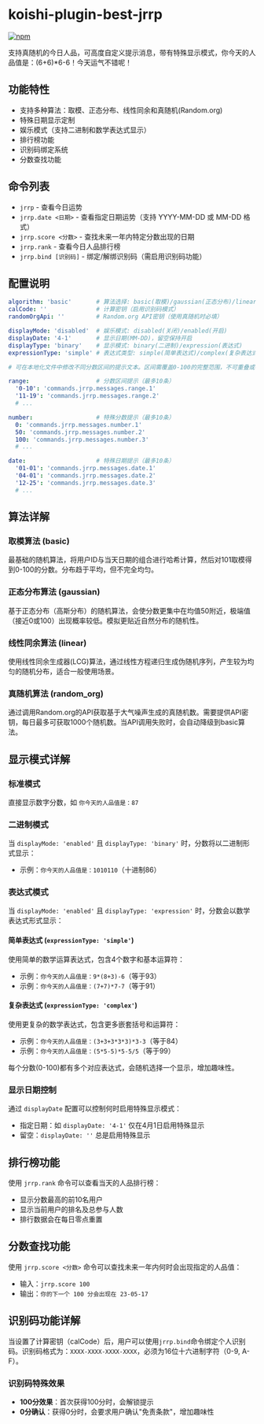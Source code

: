 # koishi-plugin-best-jrrp

[![npm](https://img.shields.io/npm/v/koishi-plugin-best-jrrp?style=flat-square)](https://www.npmjs.com/package/koishi-plugin-best-jrrp)

支持真随机的今日人品，可高度自定义提示消息，带有特殊显示模式，你今天的人品值是：(6+6)*6-6！今天运气不错呢！

## 功能特性

- 支持多种算法：取模、正态分布、线性同余和真随机(Random.org)
- 特殊日期显示定制
- 娱乐模式（支持二进制和数学表达式显示）
- 排行榜功能
- 识别码绑定系统
- 分数查找功能

## 命令列表

- `jrrp` - 查看今日运势
- `jrrp.date <日期>` - 查看指定日期运势（支持 YYYY-MM-DD 或 MM-DD 格式）
- `jrrp.score <分数>` - 查找未来一年内特定分数出现的日期
- `jrrp.rank` - 查看今日人品排行榜
- `jrrp.bind [识别码]` - 绑定/解绑识别码（需启用识别码功能）

## 配置说明

```yaml
algorithm: 'basic'       # 算法选择: basic(取模)/gaussian(正态分布)/linear(线性同余)/random_org(真随机)
calCode: ''              # 计算密钥（启用识别码模式）
randomOrgApi: ''         # Random.org API密钥（使用真随机时必填）

displayMode: 'disabled'  # 娱乐模式: disabled(关闭)/enabled(开启)
displayDate: '4-1'       # 显示日期(MM-DD)，留空保持开启
displayType: 'binary'    # 显示模式: binary(二进制)/expression(表达式)
expressionType: 'simple' # 表达式类型: simple(简单表达式)/complex(复杂表达式)

# 可在本地化文件中修改不同分数区间的提示文本。区间需覆盖0-100的完整范围，不可重叠或有缺口。

range:                   # 分数区间提示（最多10条）
  '0-10': 'commands.jrrp.messages.range.1'
  '11-19': 'commands.jrrp.messages.range.2'
  # ...

number:                  # 特殊分数提示（最多10条）
  0: 'commands.jrrp.messages.number.1'
  50: 'commands.jrrp.messages.number.2'
  100: 'commands.jrrp.messages.number.3'
  # ...

date:                    # 特殊日期提示（最多10条）
  '01-01': 'commands.jrrp.messages.date.1'
  '04-01': 'commands.jrrp.messages.date.2'
  '12-25': 'commands.jrrp.messages.date.3'
  # ...
```

## 算法详解

### 取模算法 (basic)

最基础的随机算法，将用户ID与当天日期的组合进行哈希计算，然后对101取模得到0-100的分数。分布趋于平均，但不完全均匀。

### 正态分布算法 (gaussian)

基于正态分布（高斯分布）的随机算法，会使分数更集中在均值50附近，极端值（接近0或100）出现概率较低。模拟更贴近自然分布的随机性。

### 线性同余算法 (linear)

使用线性同余生成器(LCG)算法，通过线性方程递归生成伪随机序列，产生较为均匀的随机分布，适合一般使用场景。

### 真随机算法 (random_org)

通过调用Random.org的API获取基于大气噪声生成的真随机数。需要提供API密钥，每日最多可获取1000个随机数。当API调用失败时，会自动降级到basic算法。

## 显示模式详解

### 标准模式

直接显示数字分数，如 `你今天的人品值是：87`

### 二进制模式

当 `displayMode: 'enabled'` 且 `displayType: 'binary'` 时，分数将以二进制形式显示：

- 示例：`你今天的人品值是：1010110`（十进制86）

### 表达式模式

当 `displayMode: 'enabled'` 且 `displayType: 'expression'` 时，分数会以数学表达式形式显示：

#### 简单表达式 (`expressionType: 'simple'`)

使用简单的数学运算表达式，包含4个数字和基本运算符：

- 示例：`你今天的人品值是：9*(8+3)-6`（等于93）
- 示例：`你今天的人品值是：(7+7)*7-7`（等于91）

#### 复杂表达式 (`expressionType: 'complex'`)

使用更复杂的数学表达式，包含更多嵌套括号和运算符：

- 示例：`你今天的人品值是：(3+3+3*3*3)*3-3`（等于84）
- 示例：`你今天的人品值是：(5*5-5)*5-5/5`（等于99）

每个分数(0-100)都有多个对应表达式，会随机选择一个显示，增加趣味性。

### 显示日期控制

通过 `displayDate` 配置可以控制何时启用特殊显示模式：

- 指定日期：如 `displayDate: '4-1'` 仅在4月1日启用特殊显示
- 留空：`displayDate: ''` 总是启用特殊显示

## 排行榜功能

使用 `jrrp.rank` 命令可以查看当天的人品排行榜：

- 显示分数最高的前10名用户
- 显示当前用户的排名及总参与人数
- 排行数据会在每日零点重置

## 分数查找功能

使用 `jrrp.score <分数>` 命令可以查找未来一年内何时会出现指定的人品值：

- 输入：`jrrp.score 100`
- 输出：`你的下一个 100 分会出现在 23-05-17`

## 识别码功能详解

当设置了计算密钥（calCode）后，用户可以使用`jrrp.bind`命令绑定个人识别码。识别码格式为：`XXXX-XXXX-XXXX-XXXX`，必须为16位十六进制字符（0-9, A-F）。

### 识别码特殊效果

- **100分效果**：首次获得100分时，会解锁提示
- **0分确认**：获得0分时，会要求用户确认"免责条款"，增加趣味性

